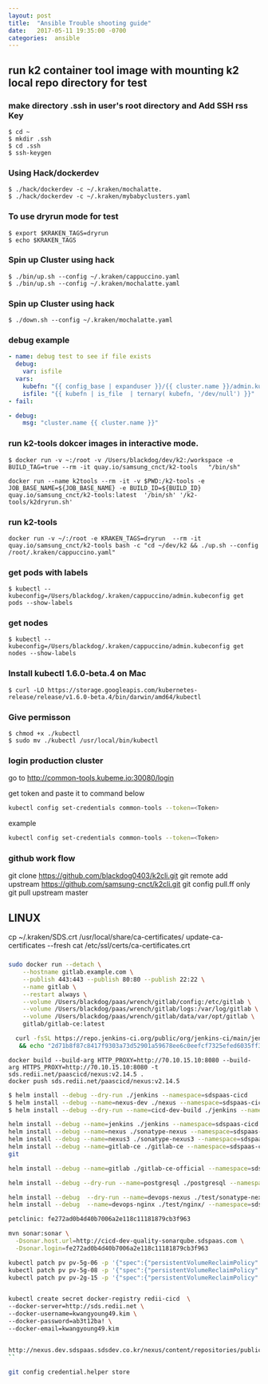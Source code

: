 ```yaml
---
layout: post
title:  "Ansible Trouble shooting guide"
date:   2017-05-11 19:35:00 -0700
categories:  ansible
---
```

## run k2 container tool image with mounting k2 local repo directory for test

### make directory .ssh in user's root directory  and Add SSH rss Key
```
$ cd ~
$ mkdir .ssh
$ cd .ssh
$ ssh-keygen
```

### Using Hack/dockerdev
```
$ ./hack/dockerdev -c ~/.kraken/mochalatte.
$ ./hack/dockerdev -c ~/.kraken/mybabyclusters.yaml
```

### To use dryrun mode for test
```
$ export $KRAKEN_TAGS=dryrun
$ echo $KRAKEN_TAGS
```

### Spin up Cluster using hack
```
$ ./bin/up.sh --config ~/.kraken/cappuccino.yaml
$ ./bin/up.sh --config ~/.kraken/mochalatte.yaml
```
### Spin up Cluster using hack
```
$ ./down.sh --config ~/.kraken/mochalatte.yaml
```
### debug example
```yaml
- name: debug test to see if file exists
  debug:
    var: isfile
  vars:
    kubefn: "{{ config_base | expanduser }}/{{ cluster.name }}/admin.kubeconfig"
    isfile: "{{ kubefn | is_file  | ternary( kubefn, '/dev/null') }}"
- fail:
```
```yaml
- debug:
    msg: "cluster.name {{ cluster.name }}"
```


### run k2-tools dokcer images in interactive mode.
```
$ docker run -v ~:/root -v /Users/blackdog/dev/k2:/workspace -e BUILD_TAG=true --rm -it quay.io/samsung_cnct/k2-tools   "/bin/sh"
```

```
docker run --name k2tools --rm -it -v $PWD:/k2-tools -e JOB_BASE_NAME=${JOB_BASE_NAME} -e BUILD_ID=${BUILD_ID} quay.io/samsung_cnct/k2-tools:latest  '/bin/sh' '/k2-tools/k2dryrun.sh'
```

### run k2-tools
```
docker run -v ~/:/root -e KRAKEN_TAGS=dryrun  --rm -it quay.io/samsung_cnct/k2-tools bash -c "cd ~/dev/k2 && ./up.sh --config /root/.kraken/cappuccino.yaml"
```

### get pods with labels
```
$ kubectl --kubeconfig=/Users/blackdog/.kraken/cappuccino/admin.kubeconfig get pods --show-labels
```

### get nodes
```
$ kubectl --kubeconfig=/Users/blackdog/.kraken/cappuccino/admin.kubeconfig get nodes --show-labels
```

### Install kubectl 1.6.0-beta.4 on Mac
```
$ curl -LO https://storage.googleapis.com/kubernetes-release/release/v1.6.0-beta.4/bin/darwin/amd64/kubectl
```

### Give permisson
```
$ chmod +x ./kubectl
$ sudo mv ./kubectl /usr/local/bin/kubectl
```

### login production cluster

go to http://common-tools.kubeme.io:30080/login

get token and paste it to command below

```bash
kubectl config set-credentials common-tools --token=<Token>
```

example

```bash
kubectl config set-credentials common-tools --token=<Token>
```
### github work flow

git clone https://github.com/blackdog0403/k2cli.git
git remote add upstream https://github.com/samsung-cnct/k2cli.git
git config pull.ff only
git pull upstream master

## LINUX

cp ~/.kraken/SDS.crt /usr/local/share/ca-certificates/
update-ca-certificates --fresh
cat /etc/ssl/certs/ca-certificates.crt

###

```bash
sudo docker run --detach \
    --hostname gitlab.example.com \
    --publish 443:443 --publish 80:80 --publish 22:22 \
    --name gitlab \
    --restart always \
    --volume /Users/blackdog/paas/wrench/gitlab/config:/etc/gitlab \
    --volume /Users/blackdog/paas/wrench/gitlab/logs:/var/log/gitlab \
    --volume /Users/blackdog/paas/wrench/gitlab/data/var/opt/gitlab \
    gitlab/gitlab-ce:latest
```

```bash
  curl -fsSL https://repo.jenkins-ci.org/public/org/jenkins-ci/main/jenkins-war/2.73.1/jenkins-war-2.73.1.war -o jenkins-2.73.1.war \
   && echo "2d71b8f87c8417f9303a73d52901a59678ee6c0eefcf7325efed6035ff39372a jenkins-2.73.1.war" | sha256sum -c -
```
```
docker build --build-arg HTTP_PROXY=http://70.10.15.10:8080 --build-arg HTTPS_PROXY=http://70.10.15.10:8080 -t sds.redii.net/paascicd/nexus:v2.14.5 .
docker push sds.redii.net/paascicd/nexus:v2.14.5
```

```bash
$ helm install --debug --dry-run ./jenkins --namespace=sdspaas-cicd
$ helm install --debug --name=nexus-dev ./nexus --namespace=sdspaas-cicd
$ helm install --debug --dry-run --name=cicd-dev-build ./jenkins --namespace=sdspaas-cicd

helm install --debug --name=jenkins ./jenkins --namespace=sdspaas-cicd
helm install --debug --name=nexus ./sonatype-nexus --namespace=sdspaas-cicd
helm install --debug --name=nexus3 ./sonatype-nexus3 --namespace=sdspaas-cicd
helm install --debug --name=gitlab-ce ./gitlab-ce --namespace=sdspaas-cicd
git

helm install --debug --name=gitlab ./gitlab-ce-official --namespace=sdspaas-cicd

helm install --debug --dry-run --name=postgresql ./postgresql --namespace=sdspaas-cicd

helm install --debug  --dry-run --name=devops-nexus ./test/sonatype-nexus/ --namespace=sdspaas-cicd
helm install --debug  --name=devops-nginx ./test/nginx/ --namespace=sdspaas-cicd

petclinic: fe272ad0b4d40b7006a2e118c11181879cb3f963

mvn sonar:sonar \
  -Dsonar.host.url=http://cicd-dev-quality-sonarqube.sdspaas.com \
  -Dsonar.login=fe272ad0b4d40b7006a2e118c11181879cb3f963

kubectl patch pv pv-5g-06 -p '{"spec":{"persistentVolumeReclaimPolicy":"Retain"}}'
kubectl patch pv pv-5g-08 -p '{"spec":{"persistentVolumeReclaimPolicy":"Retain"}}'
kubectl patch pv pv-2g-15 -p '{"spec":{"persistentVolumeReclaimPolicy":"Recycle"}}'


kubectl create secret docker-registry redii-cicd  \
--docker-server=http://sds.redii.net \
--docker-username=kwangyoung49.kim \
--docker-password=ab3t12ba! \
--docker-email=kwangyoung49.kim


http://nexus.dev.sdspaas.sdsdev.co.kr/nexus/content/repositories/public/
``

git config credential.helper store
